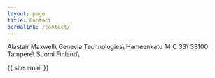 ```yaml
---
layout: page
title: Contact
permalink: /contact/
---
```



Alastair Maxwell\\
Genevia Technologies\\
Hameenkatu 14 C 33\\
33100 Tampere\\
Suomi Finland\

{{ site.email }}
